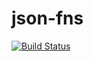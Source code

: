 # json-fns

[![Build Status](https://travis-ci.org/rogeriopvl/json-fns.svg?branch=master)](https://travis-ci.org/rogeriopvl/json-fns)
